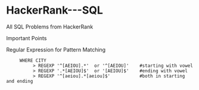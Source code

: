 # HackerRank---SQL
All SQL Problems from HackerRank



Important Points 

Regular Expression for Pattern Matching

         WHERE CITY 
              > REGEXP '^[AEIOU].*'  or '^[AEIOU]'    #starting with vowel
              > REGEXP '.*[AEIOU]$'  or '[AEIOU]$'    #ending with vowel
              > REGEXP '^[aeiou].*[aeiou]$'           #both in starting and ending
                
                

